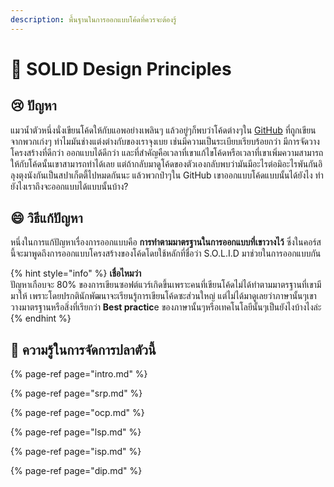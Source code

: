 ```yaml
---
description: พื้นฐานในการออกแบบโค้ดที่ควรจะต้องรู้
---
```


# 👦 SOLID Design Principles

## 😢 ปัญหา

แมวน้ำตัวหนึ่งนั่งเขียนโค้ดให้กับแอพอย่างเพลินๆ แล้วอยู่ๆก็พบว่าโค้ดต่างๆใน [GitHub](https://github.com/) ที่ถูกเขียนจากพวกเก่งๆ ทำไมมันช่างแต่งต่างกับของเราจุงเบย เช่นมีความเป็นระเบียบเรียบร้อยกว่า มีการจัดวางโครงสร้างที่ดีกว่า ออกแบบได้ดีกว่า และที่สำคัญคือเวลาที่เขาแก้ไขโค้ดหรือเวลาที่เขาเพิ่มความสามารถให้กับโค้ดนั้นเขาสามารถทำได้เลย แต่ถ้ากลับมาดูโค้ดของตัวเองกลับพบว่ามันมีอะไรต่อมิอะไรพันกันอิลุงตุงนังกันเป็นสปาเก็ตตี้ไปหมดกันนะ แล้วพวกป๋าๆใน GitHub เขาออกแบบโค้ดแบบนั้นได้ยังไง ทำยังไงเราถึงจะออกแบบได้แบบนั้นบ้าง?

## 😄 วิธีแก้ปัญหา

หนึ่งในการแก้ปัญหาเรื่องการออกแบบคือ **การทำตามมาตรฐานในการออกแบบที่เขาวางไว้** ซึ่งในคอร์สนี้จะมาพูดถึงการออกแบบโครงสร้างของโค้ดโดยใช้หลักที่ชื่อว่า S.O.L.I.D มาช่วยในการออกแบบกัน

{% hint style="info" %}
**เชื่อไหมว่า**  
ปัญหาเกือบจะ 80% ของการเขียนซอฟต์แวร์เกิดขึ้นเพราะคนที่เขียนโค้ดไม่ได้ทำตามมาตรฐานที่เขามีมาให้ เพราะโดยปรกตินักพัฒนาจะเรียนรู้การเขียนโค้ดซะส่วนใหญ่ แต่ไม่ได้มาดูเลยว่าภาษานั้นๆเขาวางมาตรฐานหรือสิ่งที่เรียกว่า **Best practic**e ของภาษานั้นๆหรือเทคโนโลยีนั้นๆเป็นยังไงบ้างไงล่ะ
{% endhint %}

## 🧭 ความรู้ในการจัดการปลาตัวนี้

{% page-ref page="intro.md" %}

{% page-ref page="srp.md" %}

{% page-ref page="ocp.md" %}

{% page-ref page="lsp.md" %}

{% page-ref page="isp.md" %}

{% page-ref page="dip.md" %}

